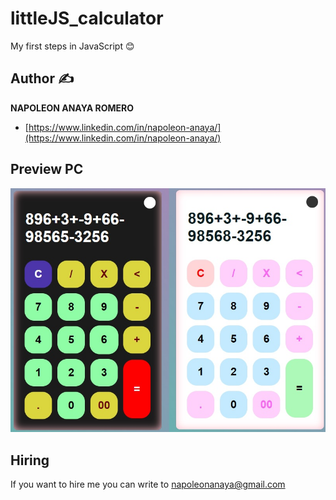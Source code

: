 # littleJS_calculator
My first steps in JavaScript 😊

## Author ✍

**NAPOLEON ANAYA ROMERO**

-	[https://www.linkedin.com/in/napoleon-anaya/](https://www.linkedin.com/in/napoleon-anaya/)

## Preview PC

![..](https://github.com/alucart2005/littleJS_calculator/blob/main/img/preview.jpg?raw=true)

## Hiring 
If you want to hire me you can write to napoleonanaya@gmail.com
